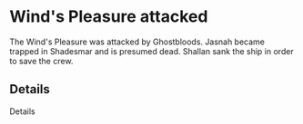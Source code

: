 # Wind's Pleasure attacked
The Wind's Pleasure was attacked by Ghostbloods. Jasnah became trapped in Shadesmar and is presumed dead. Shallan sank the ship in order to save the crew.

## Details
Details

